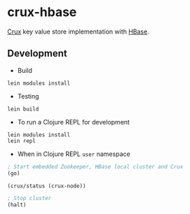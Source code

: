 # crux-hbase
[Crux](https://opencrux.com) key value store implementation with [HBase](https://hbase.apache.org).

## Development

- Build
``` shell script
lein modules install
```

- Testing
``` shell script
lein build
```

- To run a Clojure REPL for development
```shell script
lein modules install
lein repl
```

- When in Clojure REPL `user` namespace

```clojure
; Start embedded Zookeeper, HBase local cluster and Crux
(go)

(crux/status (crux-node))

; Stop cluster
(halt)
```